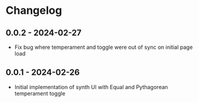 # Changelog

## 0.0.2 - 2024-02-27

* Fix bug where temperament and toggle were out of sync on initial page load

## 0.0.1 - 2024-02-26

* Initial implementation of synth UI with Equal and Pythagorean temperament toggle
